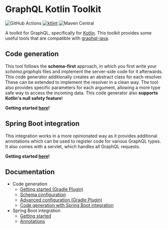 # GraphQL Kotlin Toolkit
![GitHub Actions](https://github.com/AurityLab/graphql-kotlin-toolkit/workflows/Gradle/badge.svg)
[![ktlint](https://img.shields.io/badge/code%20style-%E2%9D%A4-FF4081.svg)](https://ktlint.github.io/)
![Maven Central](https://img.shields.io/maven-central/v/com.auritylab.graphql-kotlin-toolkit/codegen?label=codegen)

A toolkit for GraphQL, specifically for [Kotlin](https://kotlinlang.org/). This toolkit provides some useful tools that are compatible with [graphql-java](https://github.com/graphql-java/graphql-java).

## Code generation
This tool follows the **schema-first** approach, in which you first write your *schema.graphqls* files and implement the server-side code for it afterwards.
This code generator additionally creates an abstract class for each resolver. 
These can be extended to implement the resolver in a clean way. The tool also provides specific parameters for each argument, allowing a more type safe way to access the incoming data.
This code generator also **supports Kotlin's null safety feature**!

**Getting started [here](docs/codegen/gettings-started.md)!**


## Spring Boot integration
This integration works in a more opinionated way as it provides additional annotations which can be used to register code for various GraphQL types.
It also comes with a servlet, which handles all GraphQL requests.

**Getting started [here](docs/spring-boot-integration/getting-started.md)!**


## Documentation
* Code generation
    * [Getting started (Gradle Plugin)](docs/codegen/gettings-started.md)
    * [Schema configuration](docs/codegen/schema-configuration.md)
    * [Advanced configuration (Gradle Plugin)](docs/codegen/advanced-configuration.md)
    * [Code generation with Spring Boot integration](docs/codegen/code-generation-with-spring-boot-integration.md)
* Spring Boot integration
    * [Getting started](docs/spring-boot-integration/getting-started.md)
    * [Annotations](docs/spring-boot-integration/annotations.md)

